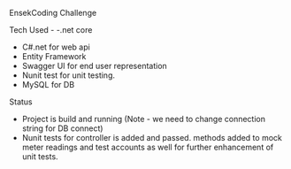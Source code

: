 EnsekCoding Challenge


Tech Used - 
-.net core 
- C#.net for web api
- Entity Framework
- Swagger UI for end user representation 
- Nunit test for unit testing. 
- MySQL for DB


Status
- Project is build and running (Note - we need to change connection string for DB connect)
- Nunit tests for controller is added and passed. 
 methods added to mock meter readings and test accounts as well for further enhancement of unit tests.


